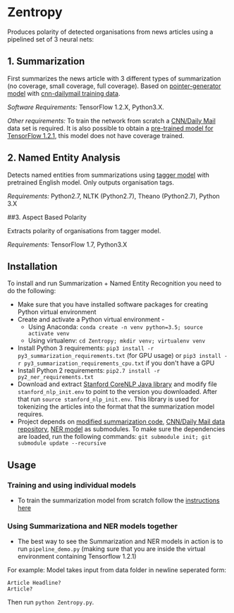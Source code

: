 # Zentropy

Produces polarity of detected organisations from news articles using a pipelined set of 3 neural nets:

## 1. Summarization

First summarizes the news article with 3 different types of summarization (no coverage, small coverage, full coverage). Based on [pointer-generator model](https://github.com/becxer/pointer-generator/) with [cnn-dailymail training data](https://github.com/becxer/cnn-dailymail/).

*Software Requirements:* TensorFlow 1.2.X, Python3.X.  

*Other requirements:* To train the network from scratch a [CNN/Daily Mail](https://github.com/becxer/cnn-dailymail/) data set is required. It is also possible to obtain a [pre-trained model for TensorFlow 1.2.1](https://drive.google.com/file/d/0B7pQmm-OfDv7ZUhHZm9ZWEZidDg/view), this model does not have coverage trained.

## 2. Named Entity Analysis

Detects named entities from summarizations using [tagger model](https://github.com/glample/tagger) with pretrained English model. Only outputs organisation tags.

*Requirements:* Python2.7, NLTK (Python2.7), Theano (Python2.7), Python 3.X

##3. Aspect Based Polarity

Extracts polarity of organisations from tagger model.

*Requirements:* TensorFlow 1.7, Python3.X

## Installation

To install and run Summarization + Named Entity Recognition you need to do the following:

* Make sure that you have installed software packages for creating Python virtual environment
* Create and activate a Python virtual environment -
	* Using Anaconda: `conda create -n venv python=3.5; source activate venv`
	* Using virtualenv: `cd Zentropy; mkdir venv; virtualenv venv`
* Install Python 3 requirements: `pip3 install -r py3_summarization_requirements.txt` (for GPU usage) or `pip3 install -r py3_summarization_requirements_cpu.txt` if you don't have a GPU
* Install Python 2 requirements: `pip2.7 install -r py2_ner_requirements.txt`
* Download and extract [Stanford CoreNLP Java library](http://nlp.stanford.edu/software/stanford-corenlp-full-2018-02-27.zip) and modify file `stanford_nlp_init.env` to point to the version you downloaded. After that run `source stanford_nlp_init.env`. This library is used for tokenizing the articles into the format that the summarization model requires.
* Project depends on [modified summarization code](https://github.com/arpol/pointer-generator), [CNN/Daily Mail data repository](https://github.com/becxer/cnn-dailymail), [NER model](https://github.com/glample/tagger/) as submodules. To make sure the dependencies are loaded, run the following commands: `git submodule init; git submodule update --recursive`

## Usage

### Training and using individual models

* To train the summarization model from scratch follow the [instructions here](https://github.com/becxer/pointer-generator/)

### Using Summarizationa and NER models together

* The best way to see the Summarization and NER models in action is to run `pipeline_demo.py` (making sure that you are inside the virtual environment containing Tensorflow 1.2.1)


For example: Model takes input from data folder in newline seperated form:
```
Article Headline?
Article?
```
Then run `python Zentropy.py`.
